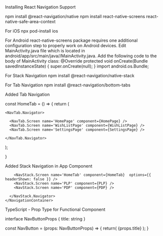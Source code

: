 Installing React Navigation Support

npm install @react-navigation/native
npm install react-native-screens react-native-safe-area-context

For iOS
npx pod-install ios

For Android
react-native-screens package requires one additional configuration step to properly work on Android devices. Edit MainActivity.java file which is located in android/app/src/main/java/<your package name>/MainActivity.java.
Add the following code to the body of MainActivity class:
@Override
protected void onCreate(Bundle savedInstanceState) {
  super.onCreate(null);
}
import android.os.Bundle;

For Stack Navigation
npm install @react-navigation/native-stack

For Tab Navigation
npm install @react-navigation/bottom-tabs

Added Tab Navigation

const HomeTab = () => {
  return (

    <NavTab.Navigator>

      <NavTab.Screen name='HomePage' component={HomePage} />
      <NavTab.Screen name='WishListPage' component={WishListPage} />
      <NavTab.Screen name='SettingsPage' component={SettingsPage} />

    </NavTab.Navigator>
  );

}

Added Stack Navigation in App Component

  <NavigationContainer>
      <NavStack.Navigator>

        <NavStack.Screen name='HomeTab' component={HomeTab}  options={{ headerShown: false }} />
        <NavStack.Screen name='PLP' component={PLP} />
        <NavStack.Screen name='PDP' component={PDP} />

      </NavStack.Navigator>
    </NavigationContainer>

TypeScript - Prop Type for Functional Component

interface NavButtonProps {
    title: string
}

const NavButton = (props: NavButtonProps) => {
    return(
        <View>
            <Text style={styles.buttonStyle}>
                {props.title}
            </Text>
        </View>
    );
}
